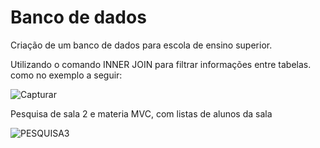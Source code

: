 # Banco de dados
Criação de um banco de dados para escola de ensino superior.

Utilizando o comando INNER JOIN para filtrar informações entre tabelas. como no exemplo a seguir:


![Capturar](https://user-images.githubusercontent.com/48251038/77566558-957e5d80-6ea4-11ea-9065-3c1493546312.JPG)

Pesquisa de sala 2 e materia MVC, com listas de alunos da sala

![PESQUISA3](https://user-images.githubusercontent.com/48251038/77582842-ca97a980-6ebe-11ea-952f-0a2f5953dfa9.JPG)


